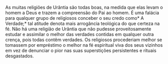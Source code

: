 ﻿As muitas religiões de Urântia são todas boas, na medida que elas levam o homem a Deus e trazem a compreensão do Pai ao homem. É uma falácia para qualquer grupo de religiosos conceber o seu credo como* A Verdade;* tal atitude denota mais arrogância teológica do que certeza na fé. Não há uma religião de Urântia que não pudesse proveitosamente estudar e assimilar o melhor das verdades contidas em qualquer outra crença, pois todas contêm verdades. Os religiosos procederiam melhor se tomassem por empréstimo o melhor na fé espiritual viva dos seus vizinhos em vez de denunciar o pior nas suas superstições persistentes e rituais desgastados.
